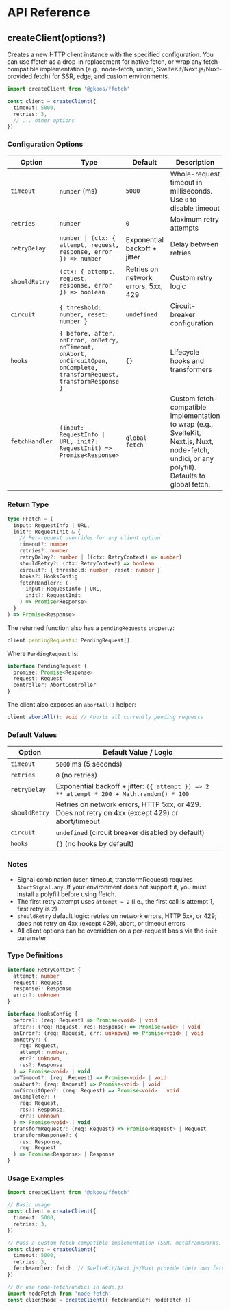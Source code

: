 # API Reference

## createClient(options?)

Creates a new HTTP client instance with the specified configuration. You can use ffetch as a drop-in replacement for native fetch, or wrap any fetch-compatible implementation (e.g., node-fetch, undici, SvelteKit/Next.js/Nuxt-provided fetch) for SSR, edge, and custom environments.

```typescript
import createClient from '@gkoos/ffetch'

const client = createClient({
  timeout: 5000,
  retries: 3,
  // ... other options
})
```

### Configuration Options

| Option         | Type                                                                                                                      | Default                             | Description                                                                                                                                     |
| -------------- | ------------------------------------------------------------------------------------------------------------------------- | ----------------------------------- | ----------------------------------------------------------------------------------------------------------------------------------------------- |
| `timeout`      | `number` (ms)                                                                                                             | `5000`                              | Whole-request timeout in milliseconds. Use `0` to disable timeout                                                                               |
| `retries`      | `number`                                                                                                                  | `0`                                 | Maximum retry attempts                                                                                                                          |
| `retryDelay`   | `number \| (ctx: { attempt, request, response, error }) => number`                                                        | Exponential backoff + jitter        | Delay between retries                                                                                                                           |
| `shouldRetry`  | `(ctx: { attempt, request, response, error }) => boolean`                                                                 | Retries on network errors, 5xx, 429 | Custom retry logic                                                                                                                              |
| `circuit`      | `{ threshold: number, reset: number }`                                                                                    | `undefined`                         | Circuit-breaker configuration                                                                                                                   |
| `hooks`        | `{ before, after, onError, onRetry, onTimeout, onAbort, onCircuitOpen, onComplete, transformRequest, transformResponse }` | `{}`                                | Lifecycle hooks and transformers                                                                                                                |
| `fetchHandler` | `(input: RequestInfo \| URL, init?: RequestInit) => Promise<Response>`                                                    | `global fetch`                      | Custom fetch-compatible implementation to wrap (e.g., SvelteKit, Next.js, Nuxt, node-fetch, undici, or any polyfill). Defaults to global fetch. |

### Return Type

```typescript
type FFetch = (
  input: RequestInfo | URL,
  init?: RequestInit & {
    // Per-request overrides for any client option
    timeout?: number
    retries?: number
    retryDelay?: number | ((ctx: RetryContext) => number)
    shouldRetry?: (ctx: RetryContext) => boolean
    circuit?: { threshold: number; reset: number }
    hooks?: HooksConfig
    fetchHandler?: (
      input: RequestInfo | URL,
      init?: RequestInit
    ) => Promise<Response>
  }
) => Promise<Response>
```

The returned function also has a `pendingRequests` property:

```typescript
client.pendingRequests: PendingRequest[]
```

Where `PendingRequest` is:

```typescript
interface PendingRequest {
  promise: Promise<Response>
  request: Request
  controller: AbortController
}
```

The client also exposes an `abortAll()` helper:

```typescript
client.abortAll(): void // Aborts all currently pending requests
```

### Default Values

| Option        | Default Value / Logic                                                                            |
| ------------- | ------------------------------------------------------------------------------------------------ |
| `timeout`     | `5000` ms (5 seconds)                                                                            |
| `retries`     | `0` (no retries)                                                                                 |
| `retryDelay`  | Exponential backoff + jitter: `({ attempt }) => 2 ** attempt * 200 + Math.random() * 100`        |
| `shouldRetry` | Retries on network errors, HTTP 5xx, or 429. Does not retry on 4xx (except 429) or abort/timeout |
| `circuit`     | `undefined` (circuit breaker disabled by default)                                                |
| `hooks`       | `{}` (no hooks by default)                                                                       |

### Notes

- Signal combination (user, timeout, transformRequest) requires `AbortSignal.any`. If your environment does not support it, you must install a polyfill before using ffetch.
- The first retry attempt uses `attempt = 2` (i.e., the first call is attempt 1, first retry is 2)
- `shouldRetry` default logic: retries on network errors, HTTP 5xx, or 429; does not retry on 4xx (except 429), abort, or timeout errors
- All client options can be overridden on a per-request basis via the `init` parameter

### Type Definitions

```typescript
interface RetryContext {
  attempt: number
  request: Request
  response?: Response
  error?: unknown
}

interface HooksConfig {
  before?: (req: Request) => Promise<void> | void
  after?: (req: Request, res: Response) => Promise<void> | void
  onError?: (req: Request, err: unknown) => Promise<void> | void
  onRetry?: (
    req: Request,
    attempt: number,
    err?: unknown,
    res?: Response
  ) => Promise<void> | void
  onTimeout?: (req: Request) => Promise<void> | void
  onAbort?: (req: Request) => Promise<void> | void
  onCircuitOpen?: (req: Request) => Promise<void> | void
  onComplete?: (
    req: Request,
    res?: Response,
    err?: unknown
  ) => Promise<void> | void
  transformRequest?: (req: Request) => Promise<Request> | Request
  transformResponse?: (
    res: Response,
    req: Request
  ) => Promise<Response> | Response
}
```

### Usage Examples

```typescript
import createClient from '@gkoos/ffetch'

// Basic usage
const client = createClient({
  timeout: 5000,
  retries: 3,
})

// Pass a custom fetch-compatible implementation (SSR, metaframeworks, polyfills, node-fetch, undici, etc.)
const client = createClient({
  timeout: 5000,
  retries: 3,
  fetchHandler: fetch, // SvelteKit/Next.js/Nuxt provide their own fetch
})

// Or use node-fetch/undici in Node.js
import nodeFetch from 'node-fetch'
const clientNode = createClient({ fetchHandler: nodeFetch })
```
